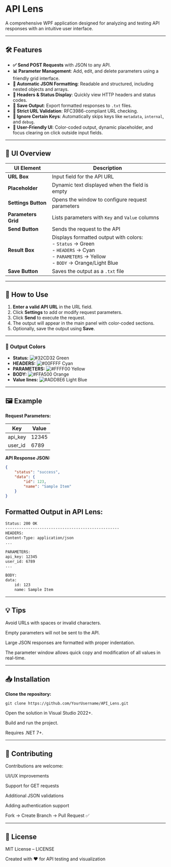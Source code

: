 # API Lens

A comprehensive WPF application designed for analyzing and testing API responses with an intuitive user interface.

---

## 🛠️ Features

- **✅ Send POST Requests** with JSON to any API.
- **📊 Parameter Management**: Add, edit, and delete parameters using a friendly grid interface.
- **📄 Automatic JSON Formatting**: Readable and structured, including nested objects and arrays.
- **📝 Headers & Status Display**: Quickly view HTTP headers and status codes.
- **💾 Save Output**: Export formatted responses to `.txt` files.
- **🔗 Strict URL Validation**: RFC3986-compliant URL checking.
- **🚫 Ignore Certain Keys**: Automatically skips keys like `metadata`, `internal`, and `debug`.
- **🎨 User-Friendly UI**: Color-coded output, dynamic placeholder, and focus clearing on click outside input fields.

---

## 🎨 UI Overview

| UI Element | Description |
|------------|-------------|
| **URL Box** | Input field for the API URL |
| **Placeholder** | Dynamic text displayed when the field is empty |
| **Settings Button** | Opens the window to configure request parameters |
| **Parameters Grid** | Lists parameters with `Key` and `Value` columns |
| **Send Button** | Sends the request to the API |
| **Result Box** | Displays formatted output with colors: <br>- `Status` → Green<br>- `HEADERS` → Cyan<br>- `PARAMETERS` → Yellow<br>- `BODY` → Orange/Light Blue |
| **Save Button** | Saves the output as a `.txt` file |

---

## 🚀 How to Use

1. **Enter a valid API URL** in the URL field.
2. Click **Settings** to add or modify request parameters.
3. Click **Send** to execute the request.
4. The output will appear in the main panel with color-coded sections.
5. Optionally, save the output using **Save**.

---

### 🌈 Output Colors

- **Status:** ![#32CD32](https://via.placeholder.com/15/32CD32/000000?text=+) Green
- **HEADERS:** ![#00FFFF](https://via.placeholder.com/15/00FFFF/000000?text=+) Cyan
- **PARAMETERS:** ![#FFFF00](https://via.placeholder.com/15/FFFF00/000000?text=+) Yellow
- **BODY:** ![#FFA500](https://via.placeholder.com/15/FFA500/000000?text=+) Orange
- **Value lines:** ![#ADD8E6](https://via.placeholder.com/15/ADD8E6/000000?text=+) Light Blue

---

## 🖼️ Example

**Request Parameters:**

| Key       | Value      |
|-----------|-----------|
| api_key   | 12345     |
| user_id   | 6789      |

**API Response JSON:**
```json
{
    "status": "success",
    "data": {
        "id": 123,
        "name": "Sample Item"
    }
}
```

## Formatted Output in API Lens:
```xml
Status: 200 OK
--------------------------------------------------
HEADERS:
Content-Type: application/json
...

PARAMETERS:
api_key: 12345
user_id: 6789
...

BODY:
data:
    id: 123
    name: Sample Item
```

---

## 💡 Tips

Avoid URLs with spaces or invalid characters.

Empty parameters will not be sent to the API.

Large JSON responses are formatted with proper indentation.

The parameter window allows quick copy and modification of all values in real-time.

---

## 📥 Installation

**Clone the repository:**

```git clone https://github.com/YourUsername/API_Lens.git```


Open the solution in Visual Studio 2022+.

Build and run the project.

Requires .NET 7+.

---

## 📝 Contributing

Contributions are welcome:

UI/UX improvements

Support for GET requests

Additional JSON validations

Adding authentication support

Fork → Create Branch → Pull Request ✅

---

## 📄 License

MIT License – LICENSE

Created with ❤️ for API testing and visualization
